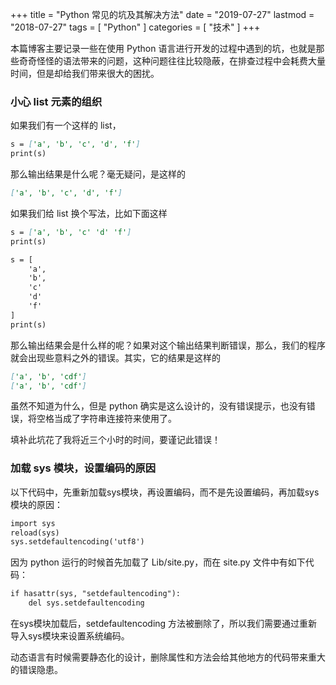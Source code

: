 +++
title = "Python 常见的坑及其解决方法"
date = "2019-07-27"
lastmod = "2018-07-27"
tags = [
    "Python"
]
categories = [
    "技术"
]
+++

本篇博客主要记录一些在使用 Python 语言进行开发的过程中遇到的坑，也就是那些奇奇怪怪的语法带来的问题，这种问题往往比较隐蔽，在排查过程中会耗费大量时间，但是却给我们带来很大的困扰。

<!--more-->

### 小心 list 元素的组织
如果我们有一个这样的 list，
```markdown
s = ['a', 'b', 'c', 'd', 'f']
print(s)
``` 
那么输出结果是什么呢？毫无疑问，是这样的
```markdown
['a', 'b', 'c', 'd', 'f']
```

如果我们给 list 换个写法，比如下面这样
```markdown
s = ['a', 'b', 'c' 'd' 'f']
print(s)

s = [
    'a',
    'b',
    'c' 
    'd'
    'f'
]
print(s)
```
那么输出结果会是什么样的呢？如果对这个输出结果判断错误，那么，我们的程序就会出现些意料之外的错误。其实，它的结果是这样的
```markdown
['a', 'b', 'cdf']
['a', 'b', 'cdf']
```
虽然不知道为什么，但是 python 确实是这么设计的，没有错误提示，也没有错误，将空格当成了字符串连接符来使用了。

填补此坑花了我将近三个小时的时间，要谨记此错误！

### 加载 sys 模块，设置编码的原因

以下代码中，先重新加载sys模块，再设置编码，而不是先设置编码，再加载sys模块的原因：
```markdown
import sys
reload(sys)
sys.setdefaultencoding('utf8')
```

因为 python 运行的时候首先加载了 Lib/site.py，而在 site.py 文件中有如下代码：
```markdown
if hasattr(sys, "setdefaultencoding"):
    del sys.setdefaultencoding
```
在sys模块加载后，setdefaultencoding 方法被删除了，所以我们需要通过重新导入sys模块来设置系统编码。

动态语言有时候需要静态化的设计，删除属性和方法会给其他地方的代码带来重大的错误隐患。

